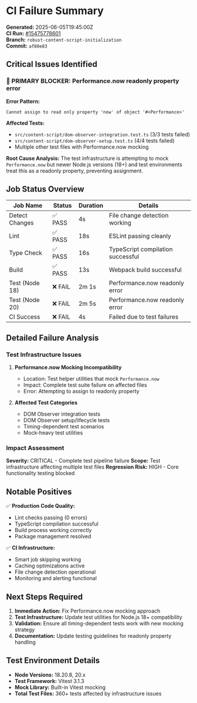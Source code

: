 # CI Failure Summary

**Generated:** 2025-06-05T19:45:00Z  
**CI Run:** [#15475778601](https://github.com/phrazzld/bitcoin-price-tag/actions/runs/15475778601)  
**Branch:** `robust-content-script-initialization`  
**Commit:** `af80e83`

## Critical Issues Identified

### 🚨 PRIMARY BLOCKER: Performance.now readonly property error

**Error Pattern:**
```
Cannot assign to read only property 'now' of object '#<Performance>'
```

**Affected Tests:**
- `src/content-script/dom-observer-integration.test.ts` (3/3 tests failed)
- `src/content-script/dom-observer-setup.test.ts` (4/4 tests failed)
- Multiple other test files with Performance.now mocking

**Root Cause Analysis:**
The test infrastructure is attempting to mock `Performance.now` but newer Node.js versions (18+) and test environments treat this as a readonly property, preventing assignment.

## Job Status Overview

| Job Name | Status | Duration | Details |
|----------|--------|----------|---------|
| Detect Changes | ✅ PASS | 4s | File change detection working |
| Lint | ✅ PASS | 18s | ESLint passing cleanly |
| Type Check | ✅ PASS | 16s | TypeScript compilation successful |
| Build | ✅ PASS | 13s | Webpack build successful |
| Test (Node 18) | ❌ FAIL | 2m 1s | Performance.now readonly error |
| Test (Node 20) | ❌ FAIL | 2m 5s | Performance.now readonly error |
| CI Success | ❌ FAIL | 4s | Failed due to test failures |

## Detailed Failure Analysis

### Test Infrastructure Issues

1. **Performance.now Mocking Incompatibility**
   - Location: Test helper utilities that mock `Performance.now`
   - Impact: Complete test suite failure on affected files
   - Error: Attempting to assign to readonly property

2. **Affected Test Categories**
   - DOM Observer integration tests
   - DOM Observer setup/lifecycle tests  
   - Timing-dependent test scenarios
   - Mock-heavy test utilities

### Impact Assessment

**Severity:** CRITICAL - Complete test pipeline failure
**Scope:** Test infrastructure affecting multiple test files
**Regression Risk:** HIGH - Core functionality testing blocked

## Notable Positives

✅ **Production Code Quality:**
- Lint checks passing (0 errors)
- TypeScript compilation successful 
- Build process working correctly
- Package management resolved

✅ **CI Infrastructure:**
- Smart job skipping working
- Caching optimizations active
- File change detection operational
- Monitoring and alerting functional

## Next Steps Required

1. **Immediate Action:** Fix Performance.now mocking approach
2. **Test Infrastructure:** Update test utilities for Node.js 18+ compatibility
3. **Validation:** Ensure all timing-dependent tests work with new mocking strategy
4. **Documentation:** Update testing guidelines for readonly property handling

## Test Environment Details

- **Node Versions:** 18.20.8, 20.x
- **Test Framework:** Vitest 3.1.3
- **Mock Library:** Built-in Vitest mocking
- **Total Test Files:** 360+ tests affected by infrastructure issues